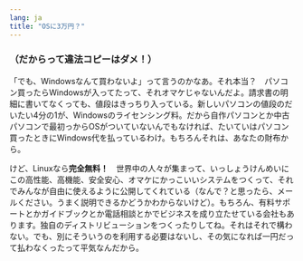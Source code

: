 ```yaml
---
lang: ja
title: "OSに3万円？"
---
```


<h3>（だからって違法コピーはダメ！）</h3>

「でも、Windowsなんて買わないよ」って言うのかなあ。それ本当？　パソコン買ったらWindowsが入ってたって、それオマケじゃないんだよ。請求書の明細に書いてなくっても、値段はきっちり入っている。新しいパソコンの値段のだいたい4分の1が、Windowsのライセンシング料。だから自作パソコンとか中古パソコンで最初っからOSがついていないんでもなければ、たいていはパソコン買ったときにWindows代を払っているわけ。もちろんそれは、あなたの財布から。

けど、Linuxなら<b>完全無料！</b>　世界中の人々が集まって、いっしょうけんめいにこの高性能、高機能、安全安心、オマケにかっこいいシステムをつくって、それでみんなが自由に使えるように公開してくれている（なんで？と思ったら、メールください。うまく説明できるかどうかわからないけど）。もちろん、有料サポートとかガイドブックとか電話相談とかでビジネスを成り立たせている会社もあります。独自のディストリビューションをつくったりしてね。それはそれで構わない。でも、別にそういうのを利用する必要はないし、その気になれば一円だって払わなくったって平気なんだから。




